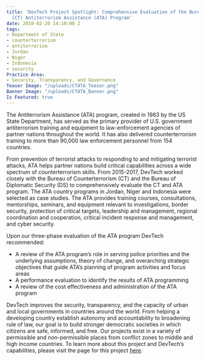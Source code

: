 ```yaml
---
title: 'DevTech Project Spotlight: Comprehensive Evaluation of the Bureau of Counterterrorism
  (CT) Antiterrorism Assistance (ATA) Program'
date: 2019-02-20 14:19:00 Z
tags:
- Department of State
- counterterrorism
- antiterrorism
- Jordan
- Niger
- Indonesia
- security
Practice Area:
- Security, Transparency, and Governance
Teaser Image: "/uploads/CTATA_Teaser.png"
Banner Image: "/uploads/CTATA_Banner.png"
Is Featured: true
---
```


The Antiterrorism Assistance (ATA) program, created in 1983 by the US State Department, has served as the primary provider of U.S. government antiterrorism training and equipment to law-enforcement agencies of partner nations throughout the world. It has also delivered counterterrorism training to more than 90,000 law enforcement personnel from 154 countries.

From prevention of terrorist attacks to responding to and mitigating terrorist attacks, ATA helps partner nations build critical capabilities across a wide spectrum of counterterrorism skills. From 2015-2017, DevTech worked closely with the Bureau of Counterterrorism (CT) and the Bureau of Diplomatic Security (DS) to comprehensively evaluate the CT and ATA program. The ATA country programs in Jordan, Niger and Indonesia were selected as case studies. The ATA provides training courses, consultations, mentorships, seminars, and equipment relevant to investigations, border security, protection of critical targets, leadership and management, regional coordination and cooperation, critical incident response and management, and cyber security. 

Upon our three-phase evaluation of the ATA program DevTech recommended:

* A review of the ATA program’s role in serving police priorities and the underlying assumptions, theory of change, and overarching strategic objectives that guide ATA’s planning of program activities and focus areas
* A performance evaluation to identify the results of ATA programming
* A review of the cost effectiveness and administration of the ATA program

DevTech improves the security, transparency, and the capacity of urban and local governments in countries around the world. From helping a developing country establish autonomy and accountability to broadening rule of law, our goal is to build stronger democratic societies in which citizens are safe, informed, and free. Our projects exist in a variety of permissible and non-permissible places from conflict zones to middle and high income countries. To learn more about this project and DevTech’s capabilities, please visit the page for this project [here](https://devtechsys.com/projects/Comprehensive-Evaluation-of-th/).
